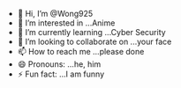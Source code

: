 - 👋 Hi, I’m @Wong925
- 👀 I’m interested in ...Anime
- 🌱 I’m currently learning ...Cyber Security
- 💞️ I’m looking to collaborate on ...your face
- 📫 How to reach me ...please done
- 😄 Pronouns: ...he, him
- ⚡ Fun fact: ...I am funny

<!---
Wong925/Wong925 is a ✨ special ✨ repository because its `README.md` (this file) appears on your GitHub profile.
You can click the Preview link to take a look at your changes.
--->
